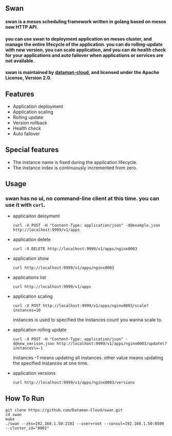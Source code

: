 ## Swan

#### swan is a mesos scheduling framework written in golang based on mesos new HTTP API.

#### you can use swan to deployment application on mesos cluster, and manage the entire lifecycle of the application. you can do rolling-update with new version, you can scale application, and you can do health check for your applications and auto failover when applications or services are not available.

#### swan is maintained by [dataman-cloud](https://github.com/Dataman-Cloud), and  licensed under the Apache License, Version 2.0. 

## Features
+ Application deployment
+ Application scaling
+ Rolling update
+ Version rollback
+ Health check
+ Auto failover

## Special features
+ The instance name is fixed during the application lifecycle. 
+ The instance index is continuously incremented from zero.

## Usage

### swan has no ui, no command-line client at this time. you can use it with `curl`.

+ applicaiton deloyment

  `
  curl -X POST -H "Content-Type: application/json" -d@example.json http://localhost:9999/v1/apps
  `
+ application delete

  `
  curl -X DELETE http://localhost:9999/v1/apps/nginx0003
  `
+ application show

  `
  curl http://localhost:9999/v1/apps/nginx0003
  `
+ applications list

  `
  curl http://localhost:9999/v1/apps
  `
+ application scaling

  `
  curl -X POST http://localhost:9999/v1/apps/nginx0003/scale?instances=10
  `
  
  instances is used to specified the instances count you wanna scale to.
  
+ application rolling update

  `
  curl -X POST -H "Content-Type: application/json" -d@new_verison.json http://localhost:9999/v1/apps/nginx0003/update\?instances\=-1
  `
  
  instances -1 means updating all instances. other value means updating the specified   instances at one time.
  
+ application versions
  
  `
  curl http://localhost:9999/v1/apps/nginx0003/versions
  `
## How To Run 
  ``` 
  git clone https://github.com/Dataman-Cloud/swan.git
  cd swan
  make
  ./swan --zks=192.168.1.50:2181 --user=root --consul=192.168.1.50:8500 --cluster_id="0001"
  ``` 

